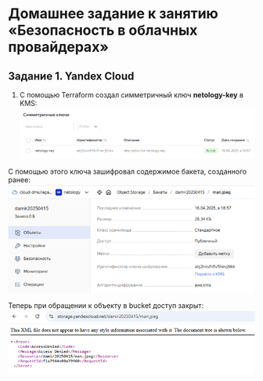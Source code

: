 # Домашнее задание к занятию «Безопасность в облачных провайдерах»

## Задание 1. Yandex Cloud

1. С помощью Terraform создал симметричный ключ **netology-key** в KMS:
 ![](https://github.com/Granit16/Netology/blob/main/CloudProjectOrganisation/03/pic/netology_key.png)

C помощью этого ключа зашифровал содержимое бакета, созданного ранее:
 ![](https://github.com/Granit16/Netology/blob/main/CloudProjectOrganisation/03/pic/enc_object.png)

Теперь при обращении к объекту в bucket доступ закрыт:
 ![](https://github.com/Granit16/Netology/blob/main/CloudProjectOrganisation/03/pic/access_denied.png)



